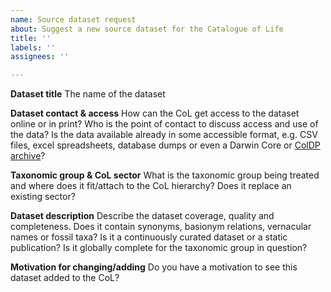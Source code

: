 ```yaml
---
name: Source dataset request
about: Suggest a new source dataset for the Catalogue of Life
title: ''
labels: ''
assignees: ''

---
```


**Dataset title**
The name of the dataset

**Dataset contact & access**
How can the CoL get access to the dataset online or in print? 
Who is the point of contact to discuss access and use of the data?
Is the data available already in some accessible format, e.g. CSV files, excel spreadsheets, database dumps or even a Darwin Core or [ColDP archive](https://github.com/CatalogueOfLife/coldp/blob/master/README.md)?

**Taxonomic group & CoL sector**
What is the taxonomic group being treated and where does it fit/attach to the CoL hierarchy?
Does it replace an existing sector?

**Dataset description**
Describe the dataset coverage, quality and completeness.
Does it contain synonyms, basionym relations, vernacular names or fossil taxa?
Is it a continuously curated dataset or a static publication?
Is it globally complete for the taxonomic group in question?

**Motivation for changing/adding**
Do you have a motivation to see this dataset added to the CoL?
